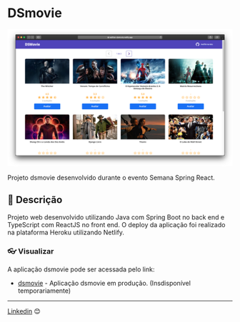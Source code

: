 # DSmovie

![dsmovie](img/dsmovie.png)

Projeto dsmovie desenvolvido durante o evento Semana Spring React. 

## 🚀 Descrição

Projeto web desenvolvido utilizando Java com Spring Boot no back end e TypeScript com ReactJS no front end.
O deploy da aplicação foi realizado na plataforma Heroku utilizando Netlify.


### 👓 Visualizar

A aplicação dsmovie pode ser acessada pelo link:

* [dsmovie](https://welliton-dsmovie.netlify.app) - Aplicação dsmovie em produção. (Insdisponível temporariamente)

---
[Linkedin](https://www.linkedin.com/in/wellitonfernandes/) 😊